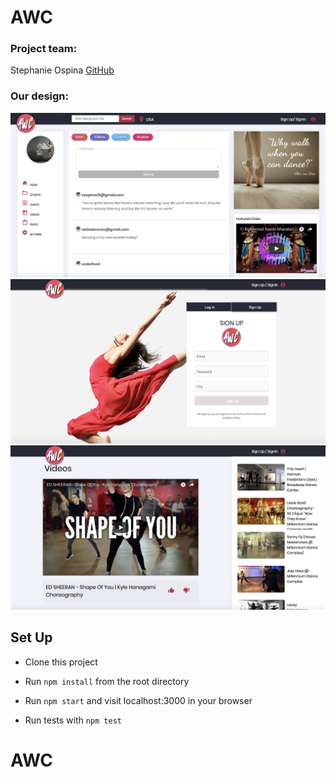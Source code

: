 # AWC

### Project team:

Stephanie Ospina [GitHub](https://github.com/sospinar21) 
 

### Our design:

![Project Screenshot](./src/assets/main.png)
![Project Screenshot](./src/assets/login.png)
![Project Screenshot](./src/assets/videos.png)

## Set Up

* Clone this project

* Run `npm install` from the root directory

* Run `npm start` and visit localhost:3000 in your browser

* Run tests with `npm test`
# AWC
